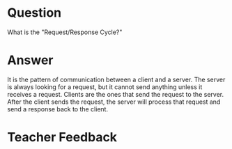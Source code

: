 # Question

What is the "Request/Response Cycle?"

# Answer

It is the pattern of communication between a client and a server. The server is always looking for a request, but it cannot send anything unless it receives a request. Clients are the ones that send the request to the server. After the client sends the request, the server will process that request and send a response back to the client.

# Teacher Feedback
